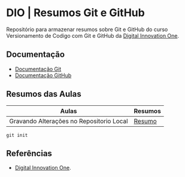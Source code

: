 # DIO | Resumos Git e GitHub

Repositório para armazenar resumos sobre Git e GitHub do curso Versionamento de Codigo com Git e GitHub da [Digital Innovation One](https://www.dio.me/).

## Documentação
- [Documentação Git](https://git-scm.com/)
- [Documentação GitHub](https://github.com/)

## Resumos das Aulas

| Aulas | Resumos |
|-------|---------|
| Gravando Alterações no Repositorio Local | [Resumo]()|

```
git init 
```

## Referências

- [Digital Innovation One](https://www.dio.me/).
